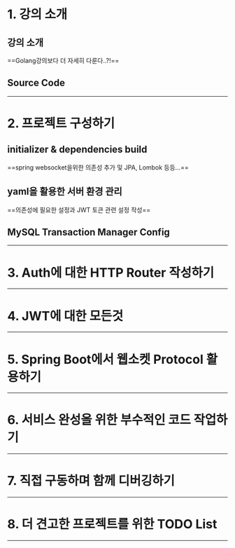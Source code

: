 # 1. 강의 소개
## 강의 소개
==Golang강의보다 더 자세히 다룬다..?!==
## Source Code

****
# 2. 프로젝트 구성하기
## initializer & dependencies build
==spring websocket을위한 의존성 추가 및 JPA, Lombok 등등...==
## yaml을 활용한 서버 환경 관리
==의존성에 필요한 설정과 JWT 토큰 관련 설정 작성==
## MySQL Transaction Manager Config

****
# 3. Auth에 대한 HTTP Router 작성하기

****
# 4. JWT에 대한 모든것

****
# 5. Spring Boot에서 웹소켓 Protocol 활용하기

****
# 6. 서비스 완성을 위한 부수적인 코드 작업하기

****
# 7. 직접 구동하며 함께 디버깅하기

****
# 8. 더 견고한 프로젝트를 위한 TODO List

****